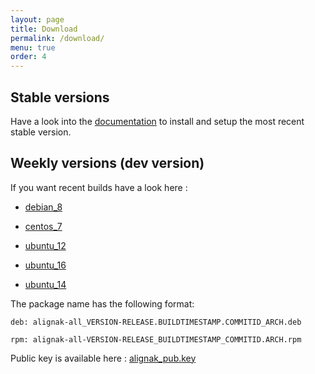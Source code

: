 ```yaml
---
layout: page
title: Download
permalink: /download/
menu: true
order: 4
---
```


## Stable versions

Have a look into the [documentation](http://alignak-doc.readthedocs.org/en/latest/02_installation/index.html) to install and setup the most recent stable version.


## Weekly versions (dev version)

If you want recent builds have a look here :


* [debian_8](/build/debian_8/alignak-all_0.2-1.1477929698.1c56ce4_all.deb)

* [centos_7](/build/centos_7/alignak-all-0.2-1_1477929698_1c56ce4.el7.x86_64.rpm)

* [ubuntu_12](/build/ubuntu_12/alignak-all_0.2-1.1477929698.1c56ce4_all.deb)

* [ubuntu_16](/build/ubuntu_16/alignak-all_0.2-1.1477929698.1c56ce4_all.deb)

* [ubuntu_14](/build/ubuntu_14/alignak-all_0.2-1.1477929698.1c56ce4_all.deb)


The package name has the following format:

```		
deb: alignak-all_VERSION-RELEASE.BUILDTIMESTAMP.COMMITID_ARCH.deb
```

```
rpm: alignak-all-VERSION-RELEASE_BUILDTIMESTAMP_COMMITID.ARCH.rpm		
```

Public key is available here : [alignak_pub.key](/repos/alignak_pub.key)